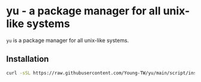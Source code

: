 # yu - a package manager for all unix-like systems

`yu` is a package manager for all unix-like systems.

## Installation

```bash
curl -sSL https://raw.githubusercontent.com/Young-TW/yu/main/script/install.sh | bash
```
